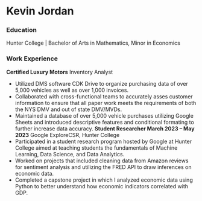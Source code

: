# Kevin Jordan
### Education
Hunter College | Bachelor of Arts in Mathematics, Minor in Economics
### Work Experience
**Certified Luxury Motors**
Inventory Analyst
- Utilized DMS software CDK Drive to organize purchasing data of over 5,000 vehicles as well as over 1,000 invoices.
- Collaborated with cross-functional teams to accurately asses customer information to ensure that all paper work meets the requirements of both the NYS DMV and out of state DMV/MVDs.
- Maintained a database of over 5,000 vehicle purchases utilizing Google Sheets and introduced descriptive features and conditional formating to further increase data accuracy.
**Student Researcher	March 2023 – May 2023**
Google ExploreCSR, Hunter College 
- Participated in a student research program hosted by Google at Hunter College aimed at teaching students the fundamentals of Machine Learning, Data Science, and Data Analytics.
- Worked on projects that included cleaning data from Amazon reviews for sentiment analysis and utilizing the FRED API to draw inferences on economic data.
- Completed a capstone project in which I analyzed economic data using Python to better understand how economic indicators correlated with GDP.
